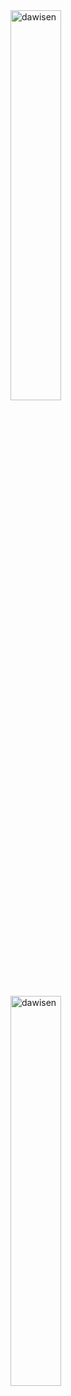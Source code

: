 <!-- ### 🌱 I’m currently learning **placeholder** -->
<div>
  <img src="https://github-readme-streak-stats.herokuapp.com/?user=dawisen&" alt="dawisen" width="40%" />
</div>
<br>
<div>
  <img src="https://github-readme-stats.vercel.app/api/top-langs?username=dawisen&show_icons=true&locale=en&layout=compact" alt="dawisen" width="40%" /> 
</div>
